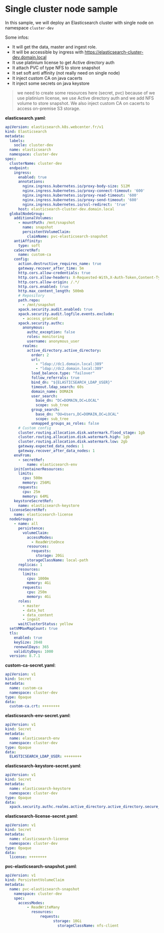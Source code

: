 # Single cluster node sample

In this sample, we will deploy an Elasticsearch cluster with single node on namespace `cluster-dev`

Some infos:
- It will get the data, master and ingest role.
- It will be accessible by ingress with https://elasticsearch-cluster-dev.domain.local
- It use platinium license to get Active directory auth
- It attach PVC of type NFS to store snapshot
- It set soft anti affinity (not really need on single node)
- It inject custom CA on java cacerts
- It inject some secrets on java keystore

> we need to create some resources here (secret, pvc) because of we use platinium license, we use Active directory auth and we add NFS volume to store snapshot. We also inject custom CA on cacerts to access on-premise S3 storage.

**elasticsearch.yaml**:
```yaml
apiVersion: elasticsearch.k8s.webcenter.fr/v1
kind: Elasticsearch
metadata:
  labels:
    socle: cluster-dev
  name: elasticsearch
  namespace: cluster-dev
spec:
  clusterName: cluster-dev
  endpoint:
    ingress:
      enabled: true
      annotations:
        nginx.ingress.kubernetes.io/proxy-body-size: 512M
        nginx.ingress.kubernetes.io/proxy-connect-timeout: '600'
        nginx.ingress.kubernetes.io/proxy-read-timeout: '600'
        nginx.ingress.kubernetes.io/proxy-send-timeout: '600'
        nginx.ingress.kubernetes.io/ssl-redirect: 'true'
      host: elasticsearch-cluster-dev.domain.local
  globalNodeGroup:
    additionalVolumes:
      - mountPath: /mnt/snapshot
        name: snapshot
        persistentVolumeClaim:
          claimName: pvc-elasticsearch-snapshot
    antiAffinity:
      type: soft
    caSecretRef:
      name: custom-ca
    config:
      action.destructive_requires_name: true
      gateway.recover_after_time: 5m
      http.cors.allow-credentials: true
      http.cors.allow-headers: X-Requested-With,X-Auth-Token,Content-Type,Content-Length, Authorization
      http.cors.allow-origin: /.*/
      http.cors.enabled: true
      http.max_content_length: 500mb
      # Repository
      path.repo:
        - /mnt/snapshot
      xpack.security.audit.enabled: true
      xpack.security.audit.logfile.events.exclude:
        - access_granted
      xpack.security.authc:
        anonymous:
          authz_exception: false
          roles: monitoring
          username: anonymous_user
        realms:
          active_directory.active_directory:
            order: 2
            url:
              - "ldap://dc1.domain.local:389"
              - "ldap://dc2.domain.local:389"
            load_balance.type: "failover"
            follow_referrals: true
            bind_dn: "${ELASTICSEARCH_LDAP_USER}"
            timeout.ldap_search: 60s
            domain_name: DOMAIN
            user_search:
              base_dn: "DC=DOMAIN,DC=LOCAL"
              scope: sub_tree
            group_search:
              base_dn: "OU=Users,DC=DOMAIN,DC=LOCAL"
              scope: sub_tree
            unmapped_groups_as_roles: false
      # Custom config
      cluster.routing.allocation.disk.watermark.flood_stage: 1gb
      cluster.routing.allocation.disk.watermark.high: 1gb
      cluster.routing.allocation.disk.watermark.low: 2gb
      gateway.expected_data_nodes: 1
      gateway.recover_after_data_nodes: 1
    envFrom:
      - secretRef:
          name: elasticsearch-env
    initContainerResources:
      limits:
        cpu: 500m
        memory: 256Mi
      requests:
        cpu: 25m
        memory: 64Mi
    keystoreSecretRef:
      name: elasticsearch-keystore
  licenseSecretRef:
    name: elasticsearch-license
  nodeGroups:
    - name: all
      persistence:
        volumeClaim:
          accessModes:
            - ReadWriteOnce
          resources:
            requests:
              storage: 20Gi
          storageClassName: local-path
      replicas: 1
      resources:
        limits:
          cpu: 1000m
          memory: 4Gi
        requests:
          cpu: 250m
          memory: 4Gi
      roles:
        - master
        - data_hot
        - data_content
        - ingest
      waitClusterStatus: yellow
  setVMMaxMapCount: true
  tls:
    enabled: true
    keySize: 2048
    renewalDays: 365
    validityDays: 1000
  version: 8.7.1
```

**custom-ca-secret.yaml**:
```yaml
apiVersion: v1
kind: Secret
metadata:
  name: custom-ca
  namespace: cluster-dev
type: Opaque
data:
  custom-ca.crt: ++++++++
```

**elasticsearch-env-secret.yaml**:
```yaml
apiVersion: v1
kind: Secret
metadata:
  name: elasticsearch-env
  namespace: cluster-dev
type: Opaque
data:
  ELASTICSEARCH_LDAP_USER: ++++++++
```

**elasticsearch-keystore-secret.yaml**:
```yaml
apiVersion: v1
kind: Secret
metadata:
  name: elasticsearch-keystore
  namespace: cluster-dev
type: Opaque
data:
  xpack.security.authc.realms.active_directory.active_directory.secure_bind_password: ++++++++
```

**elasticsearch-license-secret.yaml**:
```yaml
apiVersion: v1
kind: Secret
metadata:
  name: elasticsearch-license
  namespace: cluster-dev
type: Opaque
data:
  license: ++++++++
```

**pvc-elasticsearch-snapshot.yaml**:
```yaml
apiVersion: v1
kind: PersistentVolumeClaim
metadata:
  name: pvc-elasticsearch-snapshot
    namespace: cluster-dev
    spec:
      accessModes:
          - ReadWriteMany
            resources:
                requests:
                      storage: 10Gi
                        storageClassName: nfs-client
```